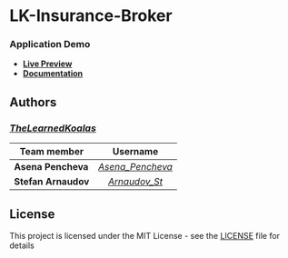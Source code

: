 # LK-Insurance-Broker

### Application Demo
- [**Live Preview**]()
- [**Documentation**](https://cdn.rawgit.com/TheLearnedKoalas/Documentation/aff004d7/index.html)

## Authors

### [***TheLearnedKoalas***](https://github.com/TheLearnedKoalas)
| Team member         | Username     |
| -------------       | :--------:   |
| **Asena Pencheva**  | [*Asena_Pencheva*](http://telerikacademy.com/Users/Asena_Pencheva)      |
| **Stefan Arnaudov** | [*Arnaudov_St*](http://telerikacademy.com/Users/Arnaudov_St)  |

## License

This project is licensed under the MIT License - see the [LICENSE](LICENSE) file for details
